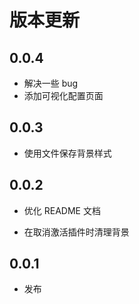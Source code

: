 # 版本更新

## 0.0.4

-   解决一些 bug
-   添加可视化配置页面

## 0.0.3

-   使用文件保存背景样式

## 0.0.2

-   优化 README 文档

-   在取消激活插件时清理背景

## 0.0.1

-   发布
